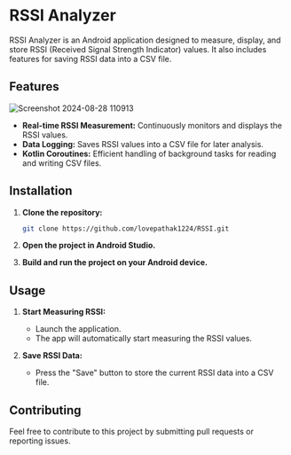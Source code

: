# RSSI Analyzer

RSSI Analyzer is an Android application designed to measure, display, and store RSSI (Received Signal Strength Indicator) values. It also includes features for saving RSSI data into a CSV file.


## Features
![Screenshot 2024-08-28 110913](https://github.com/user-attachments/assets/7c137c68-3858-47a9-bb3d-3d3b46a4abc6)

- **Real-time RSSI Measurement:** Continuously monitors and displays the RSSI values.
- **Data Logging:** Saves RSSI values into a CSV file for later analysis.
- **Kotlin Coroutines:** Efficient handling of background tasks for reading and writing CSV files.

## Installation

1. **Clone the repository:**

   ```bash
   git clone https://github.com/lovepathak1224/RSSI.git
   ```

2. **Open the project in Android Studio.**

3. **Build and run the project on your Android device.**

## Usage

1. **Start Measuring RSSI:**
   - Launch the application.
   - The app will automatically start measuring the RSSI values.

2. **Save RSSI Data:**
   - Press the "Save" button to store the current RSSI data into a CSV file.

## Contributing

Feel free to contribute to this project by submitting pull requests or reporting issues.
